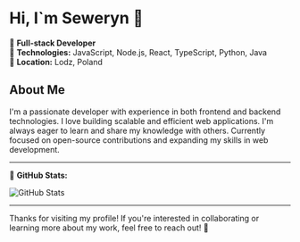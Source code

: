 # Hi, I`m Seweryn 👋

🔹 **Full-stack Developer**  
🔹 **Technologies:** JavaScript, Node.js, React, TypeScript, Python, Java  
🔹 **Location:** Lodz, Poland

## About Me

I'm a passionate developer with experience in both frontend and backend technologies. I love building scalable and efficient web applications. I'm always eager to learn and share my knowledge with others. Currently focused on open-source contributions and expanding my skills in web development.

---

🔹 **GitHub Stats:**

![GitHub Stats](https://github-readme-stats.vercel.app/api?username=sewery-n&show_icons=true&count_private=true&theme=radical)

---

Thanks for visiting my profile! If you're interested in collaborating or learning more about my work, feel free to reach out! 🚀
